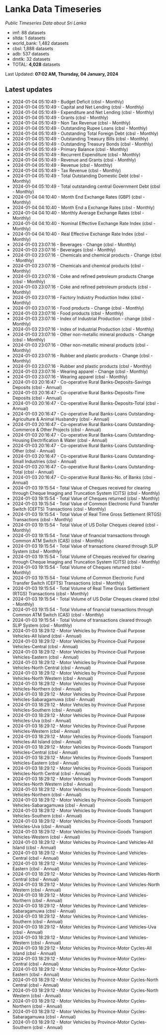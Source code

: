 # Lanka Data Timeseries
*Public Timeseries Data about Sri Lanka*

* imf: 88 datasets
* sltda: 1 datasets
* world_bank: 1,482 datasets
* cbsl: 1,888 datasets
* adb: 537 datasets
* dmtlk: 32 datasets
* TOTAL: **4,028** datasets

Last Updated: **07:02 AM, Thursday, 04 January, 2024**

## Latest updates

* 2024-01-04 05:10:49 - Budget Deficit (cbsl - Monthly)
* 2024-01-04 05:10:49 - Capital and Net Lending (cbsl - Monthly)
* 2024-01-04 05:10:49 - Expenditure and Net Lending (cbsl - Monthly)
* 2024-01-04 05:10:49 - Grants (cbsl - Monthly)
* 2024-01-04 05:10:49 - Non Tax Revenue (cbsl - Monthly)
* 2024-01-04 05:10:49 - Outstanding Rupee Loans (cbsl - Monthly)
* 2024-01-04 05:10:49 - Outstanding Total Foreign Debt (cbsl - Monthly)
* 2024-01-04 05:10:49 - Outstanding Treasury Bills (cbsl - Monthly)
* 2024-01-04 05:10:49 - Outstanding Treasury Bonds (cbsl - Monthly)
* 2024-01-04 05:10:49 - Primary Balance (cbsl - Monthly)
* 2024-01-04 05:10:49 - Recurrent Expenditure (cbsl - Monthly)
* 2024-01-04 05:10:49 - Revenue and Grants (cbsl - Monthly)
* 2024-01-04 05:10:49 - Revenue (cbsl - Monthly)
* 2024-01-04 05:10:49 - Tax Revenue (cbsl - Monthly)
* 2024-01-04 05:10:49 - Total Outstanding Domestic Debt (cbsl - Monthly)
* 2024-01-04 05:10:49 - Total outstanding central Government Debt (cbsl - Monthly)
* 2024-01-04 04:10:40 - Month End Exchange Rates (GBP) (cbsl - Monthly)
* 2024-01-04 04:10:40 - Month End a Exchange Rates (cbsl - Monthly)
* 2024-01-04 04:10:40 - Monthly Average Exchange Rates (cbsl - Monthly)
* 2024-01-04 04:10:40 - Nominal Effective Exchange Rate Index (cbsl - Monthly)
* 2024-01-04 04:10:40 - Real Effective Exchange Rate Index (cbsl - Monthly)
* 2024-01-03 23:07:16 - Beverages - Change (cbsl - Monthly)
* 2024-01-03 23:07:16 - Beverages (cbsl - Monthly)
* 2024-01-03 23:07:16 - Chemicals and chemical products - Change (cbsl - Monthly)
* 2024-01-03 23:07:16 - Chemicals and chemical products (cbsl - Monthly)
* 2024-01-03 23:07:16 - Coke and refined petroleum products Change (cbsl - Monthly)
* 2024-01-03 23:07:16 - Coke and refined petroleum products (cbsl - Monthly)
* 2024-01-03 23:07:16 - Factory Industry Production Index (cbsl - Monthly)
* 2024-01-03 23:07:16 - Food products - Change (cbsl - Monthly)
* 2024-01-03 23:07:16 - Food products (cbsl - Monthly)
* 2024-01-03 23:07:16 - Index of Industrial Production - change (cbsl - Monthly)
* 2024-01-03 23:07:16 - Index of Industrial Production (cbsl - Monthly)
* 2024-01-03 23:07:16 - Other non-metallic mineral products - Change (cbsl - Monthly)
* 2024-01-03 23:07:16 - Other non-metallic mineral products (cbsl - Monthly)
* 2024-01-03 23:07:16 - Rubber and plastic products - Change (cbsl - Monthly)
* 2024-01-03 23:07:16 - Rubber and plastic products (cbsl - Monthly)
* 2024-01-03 23:07:16 - Wearing apparel - Change (cbsl - Monthly)
* 2024-01-03 23:07:16 - Wearing apparel (cbsl - Monthly)
* 2024-01-03 20:16:47 - Co-operative Rural Banks-Deposits-Savings Deposits (cbsl - Annual)
* 2024-01-03 20:16:47 - Co-operative Rural Banks-Deposits-Time Deposits (cbsl - Annual)
* 2024-01-03 20:16:47 - Co-operative Rural Banks-Deposits-Total (cbsl - Annual)
* 2024-01-03 20:16:47 - Co-operative Rural Banks-Loans Outstanding-Agriculture & Animal Husbandry (cbsl - Annual)
* 2024-01-03 20:16:47 - Co-operative Rural Banks-Loans Outstanding-Commerce & Other Projects (cbsl - Annual)
* 2024-01-03 20:16:47 - Co-operative Rural Banks-Loans Outstanding-Housing Electrification & Water (cbsl - Annual)
* 2024-01-03 20:16:47 - Co-operative Rural Banks-Loans Outstanding-Other (cbsl - Annual)
* 2024-01-03 20:16:47 - Co-operative Rural Banks-Loans Outstanding-Small Industries (cbsl - Annual)
* 2024-01-03 20:16:47 - Co-operative Rural Banks-Loans Outstanding-Total (cbsl - Annual)
* 2024-01-03 20:16:47 - Co-operative Rural Banks-No. of Banks (cbsl - Annual)
* 2024-01-03 19:15:54 - Total Value of Cheques received for clearing through Cheque Imaging and Truncation System (CITS) (cbsl - Monthly)
* 2024-01-03 19:15:54 - Total Value of Cheques returned (cbsl - Monthly)
* 2024-01-03 19:15:54 - Total Value of Common Electronic Fund Transfer Switch (CEFTS) Transactions (cbsl - Monthly)
* 2024-01-03 19:15:54 - Total Value of Real Time Gross Settlement (RTGS) Transactions (cbsl - Monthly)
* 2024-01-03 19:15:54 - Total Value of US Dollar Cheques cleared (cbsl - Monthly)
* 2024-01-03 19:15:54 - Total Value of financial transactions through Common ATM Switch (CAS) (cbsl - Monthly)
* 2024-01-03 19:15:54 - Total Value of transactions cleared through SLIP System (cbsl - Monthly)
* 2024-01-03 19:15:54 - Total Volume of Cheques received for clearing through Cheque Imaging and Truncation System (CITS) (cbsl - Monthly)
* 2024-01-03 19:15:54 - Total Volume of Cheques returned (cbsl - Monthly)
* 2024-01-03 19:15:54 - Total Volume of Common Electronic Fund Transfer Switch (CEFTS) Transactions (cbsl - Monthly)
* 2024-01-03 19:15:54 - Total Volume of Real Time Gross Settlement (RTGS) Transactions (cbsl - Monthly)
* 2024-01-03 19:15:54 - Total Volume of US Dollar Cheques cleared (cbsl - Monthly)
* 2024-01-03 19:15:54 - Total Volume of financial transactions through Common ATM Switch (CAS) (cbsl - Monthly)
* 2024-01-03 19:15:54 - Total Volume of transactions cleared through SLIP System (cbsl - Monthly)
* 2024-01-03 18:29:12 - Motor Vehicles by Province-Dual Purpose Vehicles-All Island (cbsl - Annual)
* 2024-01-03 18:29:12 - Motor Vehicles by Province-Dual Purpose Vehicles-Central (cbsl - Annual)
* 2024-01-03 18:29:12 - Motor Vehicles by Province-Dual Purpose Vehicles-Eastern (cbsl - Annual)
* 2024-01-03 18:29:12 - Motor Vehicles by Province-Dual Purpose Vehicles-North Central (cbsl - Annual)
* 2024-01-03 18:29:12 - Motor Vehicles by Province-Dual Purpose Vehicles-North Western (cbsl - Annual)
* 2024-01-03 18:29:12 - Motor Vehicles by Province-Dual Purpose Vehicles-Northern (cbsl - Annual)
* 2024-01-03 18:29:12 - Motor Vehicles by Province-Dual Purpose Vehicles-Sabaragamuwa (cbsl - Annual)
* 2024-01-03 18:29:12 - Motor Vehicles by Province-Dual Purpose Vehicles-Southern (cbsl - Annual)
* 2024-01-03 18:29:12 - Motor Vehicles by Province-Dual Purpose Vehicles-Uva (cbsl - Annual)
* 2024-01-03 18:29:12 - Motor Vehicles by Province-Dual Purpose Vehicles-Western (cbsl - Annual)
* 2024-01-03 18:29:12 - Motor Vehicles by Province-Goods Transport Vehicles-All Island (cbsl - Annual)
* 2024-01-03 18:29:12 - Motor Vehicles by Province-Goods Transport Vehicles-Central (cbsl - Annual)
* 2024-01-03 18:29:12 - Motor Vehicles by Province-Goods Transport Vehicles-Eastern (cbsl - Annual)
* 2024-01-03 18:29:12 - Motor Vehicles by Province-Goods Transport Vehicles-North Central (cbsl - Annual)
* 2024-01-03 18:29:12 - Motor Vehicles by Province-Goods Transport Vehicles-North Western (cbsl - Annual)
* 2024-01-03 18:29:12 - Motor Vehicles by Province-Goods Transport Vehicles-Northern (cbsl - Annual)
* 2024-01-03 18:29:12 - Motor Vehicles by Province-Goods Transport Vehicles-Sabaragamuwa (cbsl - Annual)
* 2024-01-03 18:29:12 - Motor Vehicles by Province-Goods Transport Vehicles-Southern (cbsl - Annual)
* 2024-01-03 18:29:12 - Motor Vehicles by Province-Goods Transport Vehicles-Uva (cbsl - Annual)
* 2024-01-03 18:29:12 - Motor Vehicles by Province-Goods Transport Vehicles-Western (cbsl - Annual)
* 2024-01-03 18:29:12 - Motor Vehicles by Province-Land Vehicles-All Island (cbsl - Annual)
* 2024-01-03 18:29:12 - Motor Vehicles by Province-Land Vehicles-Central (cbsl - Annual)
* 2024-01-03 18:29:12 - Motor Vehicles by Province-Land Vehicles-Eastern (cbsl - Annual)
* 2024-01-03 18:29:12 - Motor Vehicles by Province-Land Vehicles-North Central (cbsl - Annual)
* 2024-01-03 18:29:12 - Motor Vehicles by Province-Land Vehicles-North Western (cbsl - Annual)
* 2024-01-03 18:29:12 - Motor Vehicles by Province-Land Vehicles-Northern (cbsl - Annual)
* 2024-01-03 18:29:12 - Motor Vehicles by Province-Land Vehicles-Sabaragamuwa (cbsl - Annual)
* 2024-01-03 18:29:12 - Motor Vehicles by Province-Land Vehicles-Southern (cbsl - Annual)
* 2024-01-03 18:29:12 - Motor Vehicles by Province-Land Vehicles-Uva (cbsl - Annual)
* 2024-01-03 18:29:12 - Motor Vehicles by Province-Land Vehicles-Western (cbsl - Annual)
* 2024-01-03 18:29:12 - Motor Vehicles by Province-Motor Cycles-All Island (cbsl - Annual)
* 2024-01-03 18:29:12 - Motor Vehicles by Province-Motor Cycles-Central (cbsl - Annual)
* 2024-01-03 18:29:12 - Motor Vehicles by Province-Motor Cycles-Eastern (cbsl - Annual)
* 2024-01-03 18:29:12 - Motor Vehicles by Province-Motor Cycles-North Central (cbsl - Annual)
* 2024-01-03 18:29:12 - Motor Vehicles by Province-Motor Cycles-North Western (cbsl - Annual)
* 2024-01-03 18:29:12 - Motor Vehicles by Province-Motor Cycles-Northern (cbsl - Annual)
* 2024-01-03 18:29:12 - Motor Vehicles by Province-Motor Cycles-Sabaragamuwa (cbsl - Annual)
* 2024-01-03 18:29:12 - Motor Vehicles by Province-Motor Cycles-Southern (cbsl - Annual)